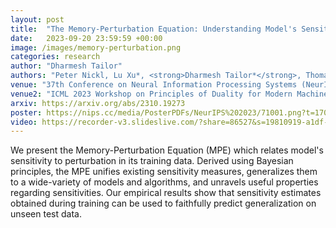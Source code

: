 ```yaml
---
layout: post
title:  "The Memory-Perturbation Equation: Understanding Model's Sensitivity to Data"
date:   2023-09-20 23:59:59 +00:00
image: /images/memory-perturbation.png
categories: research
author: "Dharmesh Tailor"
authors: "Peter Nickl, Lu Xu*, <strong>Dharmesh Tailor*</strong>, Thomas Möllenhoff, Emtiyaz Khan"
venue: "37th Conference on Neural Information Processing Systems (NeurIPS)"
venue2: "ICML 2023 Workshop on Principles of Duality for Modern Machine Learning"
arxiv: https://arxiv.org/abs/2310.19273
poster: https://nips.cc/media/PosterPDFs/NeurIPS%202023/71001.png?t=1702094135.6306264
video: https://recorder-v3.slideslive.com/?share=86527&s=19810919-a1df-47e2-b7b9-5ea739824099
---
```


We present the Memory-Perturbation Equation (MPE) which relates model's sensitivity to perturbation in its training data. Derived using Bayesian principles, the MPE unifies existing sensitivity measures, generalizes them to a wide-variety of models and algorithms, and unravels useful properties regarding sensitivities. Our empirical results show that sensitivity estimates obtained during training can be used to faithfully predict generalization on unseen test data.